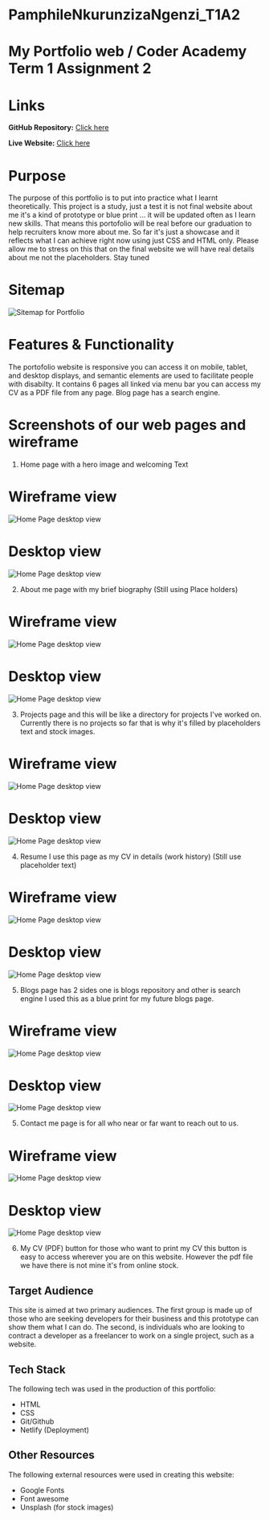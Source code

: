 # PamphileNkurunzizaNgenzi_T1A2

# My Portfolio web / Coder Academy Term 1 Assignment 2

# Links

**GitHub Repository:** [Click here](https://github.com/ngupange/PamphileNkurunzizaNgenzi_T1A2)

**Live Website:** [Click here](https://upbeat-edison-7ddccb.netlify.app/index.html/)

# Purpose

The purpose of this portfolio is to put into practice what I learnt theoretically. This project is a study, just a test it is not final website about me it's a kind of prototype or blue print ... it will be updated often as I learn new skills. That means this portofolio will be real before our graduation to help recruiters know more about me. So far it's just a showcase and it reflects what I can achieve right now using just CSS and HTML only. Please allow me to stress on this that on the final website we will have real details about me not the placeholders. Stay tuned

# Sitemap

![Sitemap for Portfolio](docs/Site_Map.png)

# Features & Functionality

The portofolio website is responsive you can access it on mobile, tablet, and desktop displays, and semantic elements are used to facilitate people with disabilty. It contains 6 pages all linked via menu bar you can access my CV as a PDF file from any page. Blog page has a search engine. 

# Screenshots of our web pages and wireframe

 1. Home page with a hero image and welcoming Text

# Wireframe view

![Home Page desktop view](docs/Home_Page.png)

 # Desktop view

![Home Page desktop view](docs/Home_Page_L.png)

 2. About me page with my brief biography (Still using Place holders)
 
 # Wireframe view

![Home Page desktop view](docs/AboutMe_Page.png)
 
 # Desktop view
![Home Page desktop view](docs/AboutMe_Page_L.png)

 3. Projects page and this will be like a directory for projects I've worked on. Currently there is no projects so far that is why it's filled by placeholders text and stock images.

# Wireframe view

![Home Page desktop view](docs/Project_Page.png)
 
 
 # Desktop view
![Home Page desktop view](docs/Project_Page_L.png)

4. Resume I use this page as my CV in details (work history) (Still use placeholder text)

# Wireframe view

![Home Page desktop view](docs/Resume_Page.png)
 
 # Desktop view
![Home Page desktop view](docs/Resume_Page_L.png)

5. Blogs page has 2 sides one is blogs repository and other is search engine I used this as a blue print for my future blogs page. 


# Wireframe view
![Home Page desktop view](docs/Blogs_Page.png)
 
 # Desktop view
![Home Page desktop view](docs/Blogs_Page_L.png)

5. Contact me page  is for all who near or far want to reach out to us.

# Wireframe view
![Home Page desktop view](docs/ContactMe_Page.png)

# Desktop view
![Home Page desktop view](docs/ContactMe_Page_L.png)

6. My CV (PDF) button for those who want to print my CV this button is easy to access wherever you are on this website.  However the pdf file we have there is not mine it's from online stock.


## Target Audience
This site is aimed at two primary audiences. The first group is made up of those who are seeking developers for their business and this prototype can show them what I can do. The second, is individuals who are looking to contract a developer as a freelancer to work on a single project, such as a website.

## Tech Stack
The following tech was used in the production of this portfolio:
- HTML
- CSS
- Git/Github
- Netlify (Deployment)

## Other Resources
The following external resources were used in creating this website:
- Google Fonts
- Font awesome
- Unsplash (for stock images)
